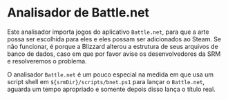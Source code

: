 # Analisador de Battle.net

Este analisador importa jogos do aplicativo `Battle.net`, para que a arte possa ser escolhida para eles e eles possam ser adicionados ao Steam. Se não funcionar, é porque a Blizzard alterou a estrutura de seus arquivos de banco de dados, caso em que por favor avise os desenvolvedores da SRM e resolveremos o problema.

O analisador `Battle.net` é um pouco especial na medida em que usa um script shell em `${srmDir}/scripts/bnet.ps1` para lançar o `Battle.net`, aguarda um tempo apropriado e somente depois disso lança o título real.
